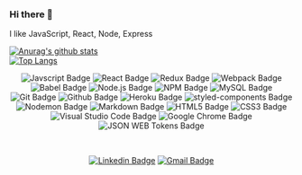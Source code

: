 ### Hi there 👋

I like JavaScript, React, Node, Express

<!--
  https://github.com/anuraghazra/github-readme-stats
-->

[![Anurag's github stats](https://github-readme-stats.vercel.app/api?username=svikas641&show_icons=true&title_color=fff&bg_color=000&icon_color=fff&hide_title=true&text_color=fff&count_private=true)](https://github.com/anuraghazra/github-readme-stats)
<br />
[![Top Langs](https://github-readme-stats.vercel.app/api/top-langs/?username=svikas641&hide=html&layout=compact)](https://github.com/anuraghazra/github-readme-stats)

<div align=center>

![Javscript Badge](http://img.shields.io/badge/-Javascript-000?style=flat-square&logo=javascript)
![React Badge](http://img.shields.io/badge/-React-000?style=flat-square&logo=react)
![Redux Badge](http://img.shields.io/badge/-Redux-764ABC?style=flat-square&logo=redux)
![Webpack Badge](http://img.shields.io/badge/-Webpack-000?style=flat-square&logo=webpack)
![Babel Badge](http://img.shields.io/badge/-Babel-000?style=flat-square&logo=babel)
![Node.js Badge](http://img.shields.io/badge/-Node.js-000?style=flat-square&logo=node.js)
![NPM Badge](http://img.shields.io/badge/-NPM-000?style=flat-square&logo=npm)
![MySQL Badge](http://img.shields.io/badge/-MySQL-000?style=flat-square&logo=mysql)
![Git Badge](http://img.shields.io/badge/-Git-000?style=flat-square&logo=git)
![Github Badge](http://img.shields.io/badge/-Github-000?style=flat-square&logo=github)
![Heroku Badge](http://img.shields.io/badge/-Heroku-430098?style=flat-square&logo=heroku)
![styled-components Badge](http://img.shields.io/badge/-styled%20components-000?style=flat-square&logo=styled-components)
![Nodemon Badge](http://img.shields.io/badge/-Nodemon-000?style=flat-square&logo=nodemon)
![Markdown Badge](http://img.shields.io/badge/-Markdown-000?style=flat-square&logo=markdown)
![HTML5 Badge](http://img.shields.io/badge/-HTML5-000?style=flat-square&logo=html5)
![CSS3 Badge](http://img.shields.io/badge/-CSS3-1572B6?style=flat-square&logo=css3)
![Visual Studio Code Badge](http://img.shields.io/badge/-Visual%20Studio%20Code-007ACC?style=flat-square&logo=visual%20studio%20code)
![Google Chrome Badge](http://img.shields.io/badge/-Google%20Chrome-000?style=flat-square&logo=google%20chrome)
![JSON WEB Tokens Badge](http://img.shields.io/badge/-JSON%20WEB%20Tokens-000?style=flat-square&logo=json%20web%20tokens)

  <br />

[![Linkedin Badge](https://img.shields.io/badge/-LinkedIn-blue?style=flat-square&logo=Linkedin&logoColor=white&link=https://www.linkedin.com/in/vikas-kumar-10057112b/)](https://www.linkedin.com/in/vikas-kumar-10057112b/)
[![Gmail Badge](https://img.shields.io/badge/-Gmail-d14836?style=flat-square&logo=Gmail&logoColor=white&link=mailto:svikas641@gmail.com)](mailto:svikas641@gmail.com)

  <!--
    [![Twitter Badge](https://img.shields.io/badge/-Twitter-1DA1F2?style=flat-square&logo=twitter&logoColor=white&link=https://twitter.com/yuni__q)](https://twitter.com/yuni__q)

  -->

  <br />

</div>

<!--
  **svikas641/svikas641** is a ✨ _special_ ✨ repository because its `README.md` (this file) appears on your GitHub profile.

  Here are some ideas to get you started:

  - 🔭 I’m currently working on ...
  - 🌱 I’m currently learning ...
  - 👯 I’m looking to collaborate on ...
  - 🤔 I’m looking for help with ...
  - 💬 Ask me about ...
  - 📫 How to reach me: ...
  - 😄 Pronouns: ...
  - ⚡ Fun fact: ...
-->
